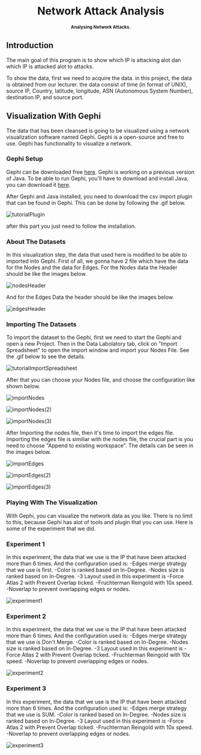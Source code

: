<h1 align="center">
  Network Attack Analysis
</h1>
<p align="center">
<sup>
  <b>Analysing Network Attacks.</b>
</sup>
</p>


## Introduction

The main goal of this program is to show which IP is attacking alot dan which IP is attacked alot to attacks.

To show the data, first we need to acquire the data. in this project, the data is obtained from our lecturer. the data consist of time (in format of UNIX), source IP, Country, latitude, longitude, ASN (Autonomous System Number), destination IP, and source port.


## Visualization With Gephi

The data that has been cleansed is going to be visualized using a network visualization software named Gephi. Gephi is a open-source and free to use. Gephi has functionality to visualize a network.

### Gephi Setup

Gephi can be downloaded free [here](https://gephi.org/users/download/). Gephi is working on a previous version of Java. To be able to run Gephi, you'll have to download and install Java, you can download it [here](https://www.java.com/en/download/). 

After Gephi and Java installed, you need to download the csv import plugin that can be found in Gephi.
This can be done by following the .gif below.

![tutorialPlugin](https://raw.githubusercontent.com/RyanHiroshi/Network-Analysis/master/Screenshot/Installing_Plugin.gif)

after this part you just need to follow the installation.

### About The Datasets

In this visualization step, the data that used here is modified to be able to imported into Gephi. First of all, we gonna have 2 file which have the data for the Nodes and the data for Edges. For the Nodes data the Header should be like the images below.

![nodesHeader](https://raw.githubusercontent.com/RyanHiroshi/Network-Analysis/master/Screenshot/Nodes_Data.PNG)

And for the Edges Data the header should be like the images below.

![edgesHeader](https://raw.githubusercontent.com/RyanHiroshi/Network-Analysis/master/Screenshot/Edges_Data.PNG)

### Importing The Datasets

To import the dataset to the Gephi, first we need to start the Gephi and open a new Project. Then in the Data Labolatory tab, click on "Import Spreadsheet" to open the import window and import your Nodes File. See the .gif below to see the details.

![tutorialImportSpreadsheet](https://raw.githubusercontent.com/RyanHiroshi/Network-Analysis/master/Screenshot/Importing_Spreadsheet.gif)

After that you can choose your Nodes file, and choose the configuration like shown below.

![importNodes](https://raw.githubusercontent.com/RyanHiroshi/Network-Analysis/master/Screenshot/Import_Nodes.PNG)

![importNodes(2)](https://raw.githubusercontent.com/RyanHiroshi/Network-Analysis/master/Screenshot/Import_Nodes(2).PNG)

![importNodes(3)](https://raw.githubusercontent.com/RyanHiroshi/Network-Analysis/master/Screenshot/Import_Nodes(3).PNG)

After Importing the nodes file, then it's time to import the edges file. Importing the edges file is similiar with the nodes file, the crucial part is you need to choose "Append to existing workspace". The details can be seen in the images below.

![importEdges](https://raw.githubusercontent.com/RyanHiroshi/Network-Analysis/master/Screenshot/Import_Edges.PNG)

![importEdges(2)](https://raw.githubusercontent.com/RyanHiroshi/Network-Analysis/master/Screenshot/Import_Edges(2).PNG)

![importEdges(3)](https://raw.githubusercontent.com/RyanHiroshi/Network-Analysis/master/Screenshot/Import_Edges(3).PNG)

### Playing With The Visualization

With Gephi, you can visualize the network data as you like. There is no limit to this, because Gephi has alot of tools and plugin that you can use. Here is some of the experiment that we did.

### Experiment 1

In this experiment, the data that we use is the IP that have been attacked more than 6 times.
And the configuration used is:
  -Edges merge strategy that we use is first. 
  -Color is ranked based on In-Degree.
  -Nodes size is ranked based on In-Degree.
  -3 Layout used in this experiment is
    -Force Atlas 2 with Prevent Overlap ticked.
    -Fruchterman Reingold with 10x speed.
    -Noverlap to prevent overlapping edges or nodes.
    
![experiment1](https://raw.githubusercontent.com/RyanHiroshi/Network-Analysis/master/Screenshot/Experiment_1.PNG)

    
### Experiment 2

In this experiment, the data that we use is the IP that have been attacked more than 6 times.
And the configuration used is:
  -Edges merge strategy that we use is Don't Merge.
  -Color is ranked based on In-Degree.
  -Nodes size is ranked based on In-Degree.
  -3 Layout used in this experiment is
    -Force Atlas 2 with Prevent Overlap ticked.
    -Fruchterman Reingold with 10x speed.
    -Noverlap to prevent overlapping edges or nodes.
    
![experiment2](https://raw.githubusercontent.com/RyanHiroshi/Network-Analysis/master/Screenshot/Experiment_2.PNG)

    
### Experiment 3

In this experiment, the data that we use is the IP that have been attacked more than 6 times.
And the configuration used is:
  -Edges merge strategy that we use is SUM.
  -Color is ranked based on In-Degree.
  -Nodes size is ranked based on In-Degree.
  -3 Layout used in this experiment is
    -Force Atlas 2 with Prevent Overlap ticked.
    -Fruchterman Reingold with 10x speed.
    -Noverlap to prevent overlapping edges or nodes.
    
![experiment3](https://raw.githubusercontent.com/RyanHiroshi/Network-Analysis/master/Screenshot/Experiment_3.PNG)

    
